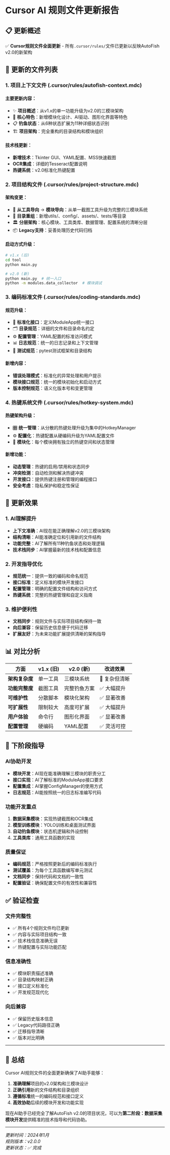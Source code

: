 # Cursor AI 规则文件更新报告

## 📋 更新概述

✅ **Cursor规则文件全面更新** - 所有`.cursor/rules/`文件已更新以反映AutoFish v2.0的新架构

## 🔄 更新的文件列表

### 1. 项目上下文文件 (.cursor/rules/autofish-context.mdc)

#### 主要更新内容：
- ✨ **项目概述**：从v1.x的单一功能升级为v2.0的三模块架构
- 🎯 **核心特色**：新增模块化设计、AI驱动、图形化界面等特色
- 📋 **钓鱼状态**：从6种状态扩展为11种详细状态识别
- 🏗️ **项目架构**：完全重构的目录结构和模块组织

#### 技术栈更新：
- **新增技术**：Tkinter GUI、YAML配置、MSS快速截图
- **OCR集成**：详细的Tesseract配置说明
- **热键系统**：v2.0标准化热键配置

### 2. 项目结构文件 (.cursor/rules/project-structure.mdc)

#### 架构变更：
- 🔄 **从工具导向** → **模块导向**：从单一截图工具升级为完整的三模块系统
- 📁 **目录重组**：新增utils/、config/、assets/、tests/等目录
- 🏛️ **分层架构**：核心模块、工具类库、数据管理、配置系统的清晰分层
- 📦 **Legacy支持**：妥善处理历史代码归档

#### 启动方式升级：
```bash
# v1.x (旧)
cd tool
python main.py

# v2.0 (新)
python main.py  # 统一入口
python -m modules.data_collector  # 模块调试
```

### 3. 编码标准文件 (.cursor/rules/coding-standards.mdc)

#### 规范升级：
- 📏 **标准化接口**：定义ModuleApp统一接口
- 🗂️ **目录规范**：详细的文件和目录命名约定
- ⚙️ **配置管理**：YAML配置的标准访问模式
- 📊 **日志规范**：统一的日志记录和上下文管理
- 🧪 **测试规范**：pytest测试框架和目录结构

#### 新增内容：
- **错误处理模式**：标准化的异常处理和用户提示
- **模块接口规范**：统一的模块初始化和启动方式
- **版本控制规范**：语义化版本号和变更管理

### 4. 热键系统文件 (.cursor/rules/hotkey-system.mdc)

#### 热键架构升级：
- 🎛️ **统一管理**：从分散的热键处理升级为集中的HotkeyManager
- ⚙️ **配置化**：热键配置从硬编码升级为YAML配置文件
- 🔄 **模块化**：每个模块拥有独立的热键空间和状态管理

#### 新增功能：
- **动态管理**：热键的启用/禁用和状态同步
- **冲突检测**：自动检测和解决热键冲突
- **开发接口**：提供热键注册和管理的编程接口
- **安全考虑**：隐私保护和稳定性保证

## 🎯 更新效果

### 1. AI理解提升
- **上下文准确**：AI现在能正确理解v2.0的三模块架构
- **结构清晰**：AI能准确定位和引用新的文件结构
- **功能完整**：AI了解所有11种钓鱼状态和处理逻辑
- **技术栈同步**：AI掌握最新的技术栈和配置信息

### 2. 开发指导优化
- **规范统一**：提供一致的编码和命名规范
- **接口标准**：定义标准的模块开发接口
- **配置管理**：明确的配置文件结构和访问方式
- **热键系统**：完整的热键管理和自定义指南

### 3. 维护便利性
- **文档同步**：规则文件与实际项目结构保持一致
- **向后兼容**：保留历史信息便于代码迁移
- **扩展友好**：为未来功能扩展提供清晰的架构指导

## 📊 对比分析

| 方面 | v1.x (旧) | v2.0 (新) | 改进效果 |
|------|-----------|-----------|----------|
| **架构复杂度** | 单一工具 | 三模块系统 | 🔺 复杂但清晰 |
| **功能完整度** | 截图工具 | 完整钓鱼方案 | ✅ 大幅提升 |
| **可维护性** | 分散脚本 | 模块化架构 | ✅ 显著改善 |
| **可扩展性** | 限制较大 | 高度可扩展 | ✅ 大幅提升 |
| **用户体验** | 命令行 | 图形化界面 | ✅ 显著改善 |
| **配置管理** | 硬编码 | YAML配置 | ✅ 灵活可控 |

## 🚀 下阶段指导

### AI协助开发
- **模块开发**：AI现在能准确理解三模块的职责分工
- **接口实现**：AI了解标准的ModuleApp接口要求
- **配置集成**：AI掌握ConfigManager的使用方式
- **日志规范**：AI能按照统一的日志标准编写代码

### 功能开发重点
1. **数据采集模块**：实现热键截图和OCR集成
2. **模型训练模块**：YOLO训练和桌面测试界面
3. **自动钓鱼模块**：状态机逻辑和外设控制
4. **工具类库**：通用工具函数的实现

### 质量保证
- **编码规范**：严格按照更新后的编码标准执行
- **测试覆盖**：为每个工具函数编写单元测试
- **文档同步**：保持代码和文档的一致性
- **配置验证**：确保配置文件的有效性和兼容性

## ✅ 验证检查

### 文件完整性
- ✅ 所有4个规则文件均已更新
- ✅ 内容与实际项目结构一致
- ✅ 技术栈信息准确无误
- ✅ 热键配置与实际功能匹配

### 信息准确性
- ✅ 模块职责描述准确
- ✅ 目录结构映射正确
- ✅ 接口定义标准化
- ✅ 开发规范现代化

### 向后兼容
- ✅ 保留历史版本信息
- ✅ Legacy代码路径正确
- ✅ 迁移指导清晰
- ✅ 版本对比明确

---

## 📝 总结

Cursor AI规则文件的全面更新确保了AI助手能够：

1. **准确理解**项目的v2.0架构和三模块设计
2. **正确引用**新的文件结构和目录组织
3. **遵循标准**统一的编码规范和接口定义
4. **高效协助**后续的模块开发和功能实现

现在AI助手已经完全了解AutoFish v2.0的项目状况，可以为**第二阶段：数据采集模块开发**提供精准的技术指导和代码协助。

---

*更新时间：2024年1月*  
*规则版本：v2.0.0*  
*更新状态：✅ 完成* 